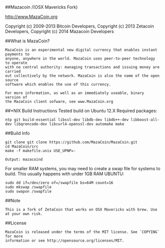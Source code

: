 ##Mazacoin /(OSX Mavericks Fork)

http://www.MazaCoin.org


Copyright (c) 2009-2013 Bitcoin Developers,
Copyright (c) 2013 Zetacoin Developers,
Copyright (c) 2014 Mazacoin Developers

##What is MazaCoin?
````
MazaCoin is an experimental new digital currency that enables instant payments to
anyone, anywhere in the world. MazaCoin uses peer-to-peer technology to operate
with no central authority: managing transactions and issuing money are carried
out collectively by the network. MazaCoin is also the name of the open source
software which enables the use of this currency.

For more information, as well as an immediately useable, binary version of
the MazaCoin client sofware, see www.MazaCoin.org
````

##*NIX Build Instructions
Tested build on Ubuntu 12.X
Required packages:
````
ntp git build-essential libssl-dev libdb-dev libdb++-dev libboost-all-dev libqrencode-dev libcurl4-openssl-dev automake make
````

##Build Info
````
git clone git clone https://github.com/MazaCoin/MazaCoin.git
cd MazaCoin/src
make -f makefile.unix USE_UPNP=-

Output: mazacoind
````
For smaller RAM systems, you may need to create a swap file for systems to build. This usually happens with under 1GB RAM
UBUNTU:
````
sudo dd if=/dev/zero of=/swapfile bs=64M count=16
sudo mkswap /swapfile
sudo swapon /swapfile
````



##Note
````
This is a fork of ZetaCoin that works on OSX Mavericks with brew. Use at your own risk.
````
##License
````
MazaCoin is released under the terms of the MIT license. See `COPYING` for more
information or see http://opensource.org/licenses/MIT.
````